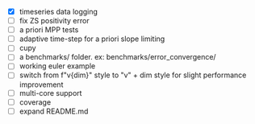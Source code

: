 - [x] timeseries data logging
- [ ] fix ZS positivity error
- [ ] a priori MPP tests
- [ ] adaptive time-step for a priori slope limiting
- [ ] cupy
- [ ] a benchmarks/ folder. ex: benchmarks/error_convergence/
- [ ] working euler example
- [ ] switch from f"v{dim}" style to "v" + dim style for slight performance improvement
- [ ] multi-core support
- [ ] coverage
- [ ] expand README.md
